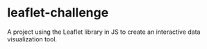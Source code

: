# leaflet-challenge
A project using the Leaflet library in JS to create an interactive data visualization tool.
